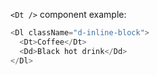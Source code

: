 `<Dt />` component example:

```js
<Dl className="d-inline-block">
  <Dt>Coffee</Dt>
  <Dd>Black hot drink</Dd>
</Dl>
```
